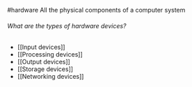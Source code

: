 #hardware 
All the physical components of a computer system

###### What are the types of hardware devices?
- [[Input devices]]
- [[Processing devices]]
- [[Output devices]]
- [[Storage devices]]
- [[Networking devices]]